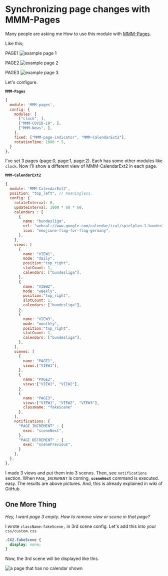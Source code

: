 # Synchronizing page changes with MMM-Pages

Many people are asking me How to use this module with [MMM-Pages](https://github.com/edward-shen/MMM-pages).

Like this;

PAGE1
![example page 1](https://raw.githubusercontent.com/MMM-CalendarExt2/MMM-CalendarExt2/main/docs/Page_1.png)

PAGE2
![example page 2](https://raw.githubusercontent.com/MMM-CalendarExt2/MMM-CalendarExt2/main/docs/Page_2.png)

PAGE3
![example page 3](https://raw.githubusercontent.com/MMM-CalendarExt2/MMM-CalendarExt2/main/docs/Page_3.png)

Let's configure.

**`MMM-Pages`**

```js
{
  module: 'MMM-pages',
  config: {
    modules: [
      ["clock", ],
      ["MMM-COVID-19", ],
      ["MMM-News", ],
    ],
    fixed: ["MMM-page-indicator", "MMM-CalendarExt2"],
    rotationTime: 1000 * 5,
  }
},
```

I've set 3 pages (page:0, page:1, page:2). Each has some other modules like `clock`. Now I'll show a different view of MMM-CalendarExt2 in each page.

**`MMM-CalendarExt2`**

```js
{
  module: 'MMM-CalendarExt2',
  position: "top_left", // meaningless.
  config: {
    rotateInterval: 0,
    updateInterval: 1000 * 60 * 60,
    calendars : [
      {
        name: "bundesliga",
        url: "webcal://www.google.com/calendar/ical/spielplan.1.bundesliga%40gmail.com/public/basic.ics",
        icon: "emojione-flag-for-flag-germany",
      },
    ],
    views: [
      {
        name: "VIEW1",
        mode: "daily",
        position:"top_right",
        slotCount: 1,
        calendars: ["bundesliga"],
      },
      {
        name: "VIEW2",
        mode: "weekly",
        position:"top_right",
        slotCount: 1,
        calendars: ["bundesliga"],
      },
      {
        name: "VIEW3",
        mode: "monthly",
        position:"top_right",
        slotCount: 1,
        calendars: ["bundesliga"],
      },
    ],
    scenes: [
      {
        name: "PAGE1",
        views:["VIEW1"],
      },
      {
        name: "PAGE2",
        views:["VIEW1", "VIEW2"],
      },
      {
        name: "PAGE3",
        views:["VIEW1", "VIEW2", "VIEW3"],
        className: "fakeScene"
      },
    ],
    notifications: {
      "PAGE_INCREMENT" : {
        exec: "sceneNext",
      },
      "PAGE_DECREMENT" : {
        exec: "scenePrevious",
      }
    },
  },
},

```

I made 3 views and put them into 3 scenes.
Then, see `notifications` section. When `PAGE_INCREMENT` is coming, **`sceneNext`** command is executed. easy.
The results are above pictures.
And, this is already explained in wiki of GitHub.

## One More Thing

_Hey, I want page 3 empty. How to remove view or scene in that page?_

I wrote `className:fakeScene,` in 3rd scene config. Let's add this into your `css/custom.css`

```css
.CX2.fakeScene {
  display: none;
}
```

Now, the 3rd scene will be displayed like this.

![a page that has no calendar shown](https://raw.githubusercontent.com/eouia/MMM-CalendarExt2/master/doc/Page_4.png)
